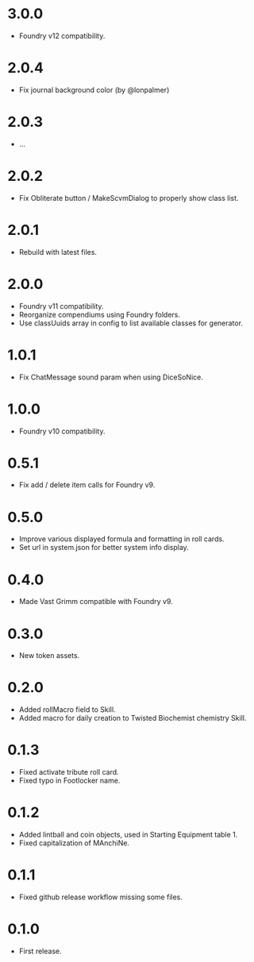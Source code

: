 # 3.0.0

- Foundry v12 compatibility.

# 2.0.4

- Fix journal background color (by @lonpalmer)

# 2.0.3

- ...

# 2.0.2

- Fix Obliterate button / MakeScvmDialog to properly show class list.

# 2.0.1

- Rebuild with latest files.

# 2.0.0

- Foundry v11 compatibility.
- Reorganize compendiums using Foundry folders.
- Use classUuids array in config to list available classes for generator.

# 1.0.1

- Fix ChatMessage sound param when using DiceSoNice.

# 1.0.0

- Foundry v10 compatibility.

# 0.5.1
- Fix add / delete item calls for Foundry v9.

# 0.5.0
- Improve various displayed formula and formatting in roll cards.
- Set url in system.json for better system info display.

# 0.4.0 
- Made Vast Grimm compatible with Foundry v9.

# 0.3.0
- New token assets.

# 0.2.0
- Added rollMacro field to Skill.
- Added macro for daily creation to Twisted Biochemist chemistry Skill.

# 0.1.3
- Fixed activate tribute roll card.
- Fixed typo in Footlocker name.

# 0.1.2
- Added lintball and coin objects, used in Starting Equipment table 1.
- Fixed capitalization of MAnchiNe.

# 0.1.1
- Fixed github release workflow missing some files.

# 0.1.0
- First release.
